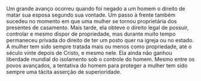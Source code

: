﻿Um grande avanço ocorreu quando foi negado a um homem o direito de matar sua esposa segundo sua vontade.  Um passo à frente também sucedeu no momento em que uma mulher se tornou proprietária dos presentes de casamento. Mais tarde, ela obteve  o direito legal de possuir, controlar e mesmo dispor de propriedade, mas durante muito tempo permaneceu privada do direito de ter um posto quer na igreja ou no estado. A mulher tem sido sempre tratada mais ou menos como propriedade, até o século vinte depois de Cristo, e mesmo nele. Ela ainda não ganhou liberdade mundial do isolamento sob o controle do homem. Mesmo entre os povos avançados, a tentativa do homem para proteger a mulher tem sido sempre uma          tácita asserção de superioridade.